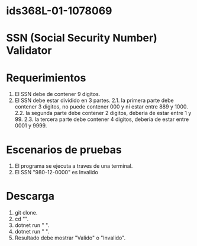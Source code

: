 # ids368L-01-1078069

# SSN (Social Security Number) Validator

# Requerimientos
1. El SSN debe de contener 9 digitos.
2. El SSN debe estar dividido en 3 partes.
     2.1. la primera parte debe contener 3 digitos, no puede contener 000 y ni estar entre 889 y 1000.
     2.2. la segunda parte debe contener 2 digitos, deberia de estar entre 1 y 99.
     2.3. la tercera parte debe contener 4 digitos, deberia de estar entre 0001 y 9999.

# Escenarios de pruebas

1. El programa se ejecuta a traves de una terminal.
2. El SSN "980-12-0000" es Invalido


# Descarga

1. git clone. 
2. cd "\".
3. dotnet run "  ".
4. dotnet run "  ".
5. Resultado debe mostrar "Valido" o "Invalido".
